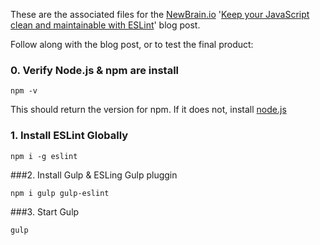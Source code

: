 These are the associated files for the [NewBrain.io](www.newbrain.io) '[Keep your JavaScript clean and maintainable with ESLint](www.newbrain.io/lint-your-javascript-with-eslint)' blog post.

Follow along with the blog post, or to test the final product:

### 0. Verify Node.js & npm are install
```
npm -v
```
This should return the version for npm.  If it does not, install [node.js](https://nodejs.org/)

### 1. Install ESLint Globally
```
npm i -g eslint
```

###2. Install Gulp & ESLing Gulp pluggin
```
npm i gulp gulp-eslint
```

###3. Start Gulp
```
gulp
```
